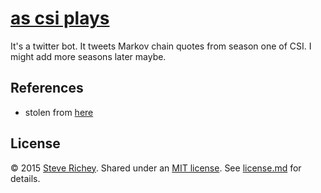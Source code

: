 # [as csi plays](https://twitter.com/ascsiplays)

It's a twitter bot. It tweets Markov chain quotes from season one of CSI. I might add more seasons later maybe.

## References

* stolen from [here](http://blog.boodoo.co/how-to-make-an-_ebooks/)

## License

&copy; 2015 [Steve Richey](https://github.com/steverichey). Shared under an [MIT license](https://tldrlegal.com/license/mit-license). See [license.md](./license.md) for details.
